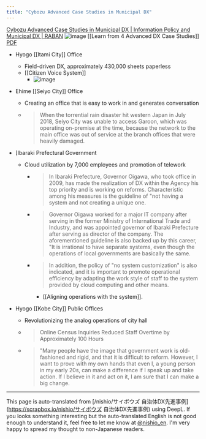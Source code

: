 ```yaml
---
title: "Cybozu Advanced Case Studies in Municipal DX"
---
```


[Cybozu Advanced Case Studies in Municipal DX | Information Policy and Municipal DX | RABAN](https://raban.jt-tsushin.jp/materials/digitaltransformation/business-efficiency/1110)
![image](https://gyazo.com/e08e1ab6905da482f214932d0a0d2cf1/thumb/1000)
[[Learn from 4 Advanced DX Case Studies]] [PDF](https://cybozu.co.jp/products/catalog/pdf/cybozu_government_cloud.pdf)
- Hyogo [[Itami City]] Office
    - Field-driven DX, approximately 430,000 sheets paperless
    - [[Citizen Voice System]]
        - ![image](https://gyazo.com/d5cf99012f4f51eff78659d46ac6a239/thumb/1000)

- Ehime [[Seiyo City]] Office
    - Creating an office that is easy to work in and generates conversation
    - > When the torrential rain disaster hit western Japan in July 2018, Seiyo City was unable to access Garoon, which was operating on-premise at the time, because the network to the main office was out of service at the branch offices that were heavily damaged.
- [Ibaraki Prefectural Government
    - Cloud utilization by 7,000 employees and promotion of telework
        - > In Ibaraki Prefecture, Governor Oigawa, who took office in 2009, has made the realization of DX within the Agency his top priority and is working on reforms. Characteristic among his measures is the guideline of "not having a system and not creating a unique one.
        - > Governor Oigawa worked for a major IT company after serving in the former Ministry of International Trade and Industry, and was appointed governor of Ibaraki Prefecture after serving as director of the company. The aforementioned guideline is also backed up by this career, "It is irrational to have separate systems, even though the operations of local governments are basically the same.
        - > In addition, the policy of "no system customization" is also indicated, and it is important to promote operational efficiency by adapting the work style of staff to the system provided by cloud computing and other means.
            - [[Aligning operations with the system]].
- Hyogo [[Kobe City]] Public Offices
    - Revolutionizing the analog operations of city hall
    - > Online Census Inquiries Reduced Staff Overtime by Approximately 100 Hours
    - > "Many people have the image that government work is old-fashioned and rigid, and that it is difficult to reform. However, I want to prove with my own hands that even I, a young person in my early 20s, can make a difference if I speak up and take action. If I believe in it and act on it, I am sure that I can make a big change.



---
This page is auto-translated from [/nishio/サイボウズ 自治体DX先進事例](https://scrapbox.io/nishio/サイボウズ 自治体DX先進事例) using DeepL. If you looks something interesting but the auto-translated English is not good enough to understand it, feel free to let me know at [@nishio_en](https://twitter.com/nishio_en). I'm very happy to spread my thought to non-Japanese readers.